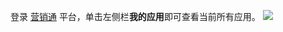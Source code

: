 
登录 [营销通](https://yzt.tencent.com/) 平台，单击左侧栏**我的应用**即可查看当前所有应用。  ![](https://qcloudimg.tencent-cloud.cn/raw/36f78c5af59bc5a2176b418a76e8c1c4.png)
